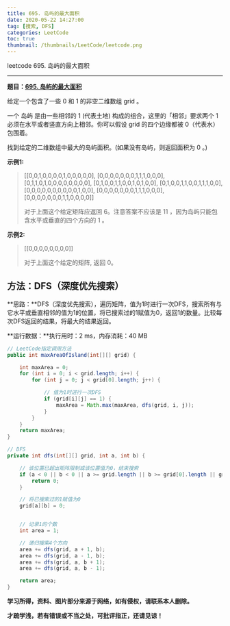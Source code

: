 ```yaml
---
title: 695. 岛屿的最大面积
date: 2020-05-22 14:27:00
tag: [搜索, DFS]
categories: LeetCode
toc: true
thumbnail: /thumbnails/LeetCode/leetcode.png
---
```


leetcode 695. 岛屿的最大面积

<!--more-->

---

**题目：[695. 岛屿的最大面积](https://leetcode-cn.com/problems/max-area-of-island/)**

给定一个包含了一些 0 和 1 的非空二维数组 grid 。

一个 岛屿 是由一些相邻的 1 (代表土地) 构成的组合，这里的「相邻」要求两个 1 必须在水平或者竖直方向上相邻。你可以假设 grid 的四个边缘都被 0（代表水）包围着。

找到给定的二维数组中最大的岛屿面积。(如果没有岛屿，则返回面积为 0 。)

**示例1:**

> [[0,0,1,0,0,0,0,1,0,0,0,0,0],
> [0,0,0,0,0,0,0,1,1,1,0,0,0],
> [0,1,1,0,1,0,0,0,0,0,0,0,0],
> [0,1,0,0,1,1,0,0,1,0,1,0,0],
> [0,1,0,0,1,1,0,0,1,1,1,0,0],
> [0,0,0,0,0,0,0,0,0,0,1,0,0],
> [0,0,0,0,0,0,0,1,1,1,0,0,0],
> [0,0,0,0,0,0,0,1,1,0,0,0,0]]
>
> 对于上面这个给定矩阵应返回 6。注意答案不应该是 11 ，因为岛屿只能包含水平或垂直的四个方向的 1 。

**示例2:**

> [[0,0,0,0,0,0,0,0]]
> 
> 对于上面这个给定的矩阵, 返回 0。

## 方法：DFS（深度优先搜索）

**思路：**DFS（深度优先搜索），遍历矩阵，值为1时进行一次DFS，搜索所有与它水平或垂直相邻的值为1的位置，将已搜索过的1赋值为0，返回1的数量。比较每次DFS返回的结果，将最大的结果返回。

**运行数据：**执行用时：2 ms，内存消耗：40 MB

```java
// LeetCode指定调用方法     
public int maxAreaOfIsland(int[][] grid) {

    int maxArea = 0;
    for (int i = 0; i < grid.length; i++) {
        for (int j = 0; j < grid[0].length; j++) {

            // 值为1时进行一次DFS
            if (grid[i][j] == 1) {
                maxArea = Math.max(maxArea, dfs(grid, i, j));
            }
        }
    }
    return maxArea;
}

// DFS
private int dfs(int[][] grid, int a, int b) {

    // 该位置已超出矩阵限制或该位置值为0，结束搜索
    if (a < 0 || b < 0 || a >= grid.length || b >= grid[0].length || grid[a][b] == 0) { 
        return 0;
    } 

    // 将已搜索过的1赋值为0
    grid[a][b] = 0;


    // 记录1的个数
    int area = 1;

    // 递归搜索4个方向
    area += dfs(grid, a + 1, b);
    area += dfs(grid, a - 1, b);
    area += dfs(grid, a, b + 1);
    area += dfs(grid, a, b - 1);

    return area;
}
```

**学习所得，资料、图片部分来源于网络，如有侵权，请联系本人删除。**

**才疏学浅，若有错误或不当之处，可批评指正，还请见谅！**